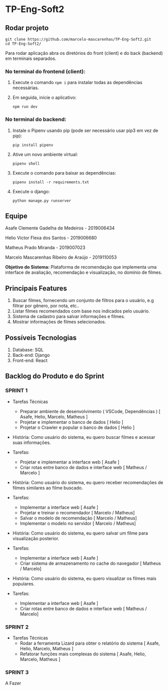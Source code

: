 # TP-Eng-Soft2

## Rodar projeto
~~~
git clone https://github.com/marcelo-mascarenhas/TP-Eng-Soft2.git
cd TP-Eng-Soft2/
~~~
Para rodar aplicação abra os diretórios do front (client) e do back (backend) em terminais separados.

### No terminal do frontend (client):

1) Execute o comando `npm i`  para instalar todas as dependências necessárias.

2) Em seguida, inicie o aplicativo:
    ~~~
    npm run dev
    ~~~
    
### No terminal do backend:

1) Instale o Pipenv usando pip (pode ser necessário usar pip3 em vez de pip):   
  
    ~~~
    pip install pipenv 
    ~~~

2) Ative um novo ambiente virtual:

    ~~~
    pipenv shell
    ~~~

3) Execute o comando para baixar as dependências:

    ~~~
    pipenv install -r requirements.txt
    ~~~

4) Execute o django:

    ~~~
    python manage.py runserver
    ~~~
## Equipe

  Asafe Clemente Gadelha de Medeiros - 2019006434
  
  Helio Victor Flexa dos Santos - 2019006680
  
  Matheus Prado Miranda - 2019007023
  
  Marcelo Mascarenhas Ribeiro de Araújo - 2019110053
  
**Objetivo do Sistema:** Plataforma de recomendação que implementa uma interface de avaliação, recomendação e visualização, no domínio de filmes.

## Principais Features

<ol>
  <li>Buscar filmes, fornecendo um conjunto de filtros para o usuário, e.g filtrar por gênero, por nota, etc..</li>
  <li>Listar filmes recomendados com base nos indicados pelo usuário.</li>
  <li>Sistema de cadastro para salvar informações e filmes.</li>
  <li>Mostrar informações de filmes selecionados.</li>
</ol>

## Possíveis Tecnologias

<ol>
  <li>Database: SQL</li>
  <li>Back-end: Django</li>
  <li>Front-end: React</li>
</ol>

## Backlog do Produto e do Sprint

### SPRINT 1

- Tarefas Técnicas
    - Preparar ambiente de desenvolvimento ( VSCode, Dependências ) \[ Asafe, Helio, Marcelo, Matheus ]
    - Projetar e implementar o banco de dados \[ Helio ]
    - Projetar o Crawler e popular o banco de dados \[ Helio ]

- História: Como usuário do sistema, eu quero buscar filmes e acessar suas informações.
- Tarefas:
    - Projetar e implementar a interface web \[ Asafe ]
    - Criar rotas entre banco de dados e interface web \[ Matheus / Marcelo ]

- História: Como usuário do sistema, eu quero receber recomendações de filmes similares ao filme buscado.
- Tarefas: 
    - Implementar a interface web \[ Asafe ]
    - Projetar e treinar o recomendador \[ Marcelo / Matheus]
    - Salvar o modelo de recomendação \[ Marcelo / Matheus]
    - Implementar o modelo no servidor \[ Marcelo / Matheus]

- História: Como usuário do sistema, eu quero salvar um filme para visualização posterior.
- Tarefas: 
    - Implementar a interface web \[ Asafe ]
    - Criar sistema de armazenamento no cache do navegador \[ Matheus / Marcelo]

- História: Como usuário do sistema, eu quero visualizar os filmes mais populares.
- Tarefas: 
    - Implementar a interface web \[ Asafe ]
    - Criar rotas entre banco de dados e interface web \[ Matheus / Marcelo]
    
    
### SPRINT 2


- Tarefas Técnicas
    - Rodar a ferramenta Lizard para obter o relatório do sistema \[ Asafe, Helio, Marcelo, Matheus ]
    - Refatorar funções mais complexas do sistema \[ Asafe, Helio, Marcelo, Matheus ]
    
### SPRINT 3

   A Fazer
